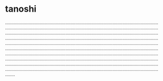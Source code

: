 # tanoshi
................................................................................................................................................................................................................................................................................................................................................................................................................................................................................................................................................................................................................................................................................................................................................................................................................................................................................................................................................................................................................................................................................................................................................................................................................................................................................................